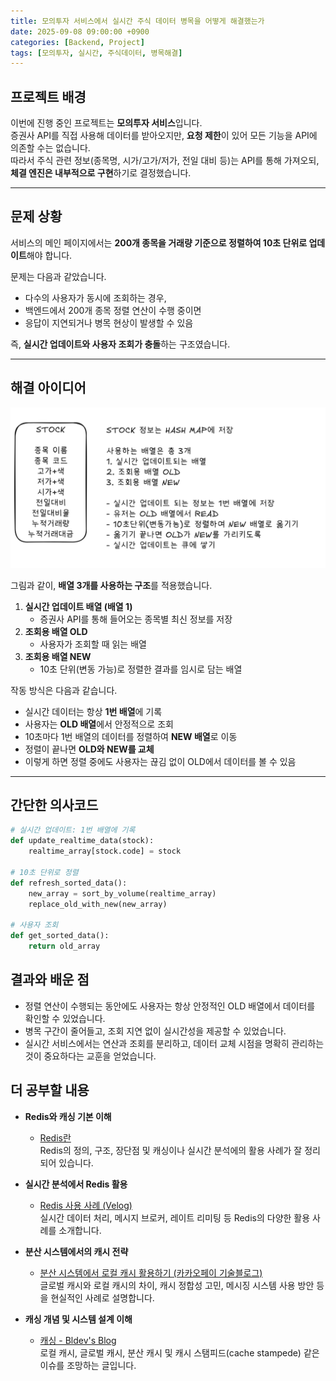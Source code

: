 ```yaml
---
title: 모의투자 서비스에서 실시간 주식 데이터 병목을 어떻게 해결했는가
date: 2025-09-08 09:00:00 +0900
categories: [Backend, Project]
tags: [모의투자, 실시간, 주식데이터, 병목해결]
---
```


## 프로젝트 배경

이번에 진행 중인 프로젝트는 **모의투자 서비스**입니다.  
증권사 API를 직접 사용해 데이터를 받아오지만, **요청 제한**이 있어 모든 기능을 API에 의존할 수는 없습니다.  
따라서 주식 관련 정보(종목명, 시가/고가/저가, 전일 대비 등)는 API를 통해 가져오되,  
**체결 엔진은 내부적으로 구현**하기로 결정했습니다.

---

## 문제 상황

서비스의 메인 페이지에서는 **200개 종목을 거래량 기준으로 정렬하여 10초 단위로 업데이트**해야 합니다.  

문제는 다음과 같았습니다.

- 다수의 사용자가 동시에 조회하는 경우,  
- 백엔드에서 200개 종목 정렬 연산이 수행 중이면  
- 응답이 지연되거나 병목 현상이 발생할 수 있음

즉, **실시간 업데이트와 사용자 조회가 충돌**하는 구조였습니다.

---

## 해결 아이디어

![그림1](/assets/img/20250908_조회방법.png)

그림과 같이, **배열 3개를 사용하는 구조**를 적용했습니다.

1. **실시간 업데이트 배열 (배열 1)**  
   - 증권사 API를 통해 들어오는 종목별 최신 정보를 저장
2. **조회용 배열 OLD**
   - 사용자가 조회할 때 읽는 배열
3. **조회용 배열 NEW**
   - 10초 단위(변동 가능)로 정렬한 결과를 임시로 담는 배열

작동 방식은 다음과 같습니다.

- 실시간 데이터는 항상 **1번 배열**에 기록  
- 사용자는 **OLD 배열**에서 안정적으로 조회  
- 10초마다 1번 배열의 데이터를 정렬하여 **NEW 배열**로 이동  
- 정렬이 끝나면 **OLD와 NEW를 교체**  
- 이렇게 하면 정렬 중에도 사용자는 끊김 없이 OLD에서 데이터를 볼 수 있음

---

## 간단한 의사코드

```python
# 실시간 업데이트: 1번 배열에 기록
def update_realtime_data(stock):
    realtime_array[stock.code] = stock

# 10초 단위로 정렬
def refresh_sorted_data():
    new_array = sort_by_volume(realtime_array)
    replace_old_with_new(new_array)

# 사용자 조회
def get_sorted_data():
    return old_array
```
## 결과와 배운 점

- 정렬 연산이 수행되는 동안에도 사용자는 항상 안정적인 OLD 배열에서 데이터를 확인할 수 있었습니다.
- 병목 구간이 줄어들고, 조회 지연 없이 실시간성을 제공할 수 있었습니다.
- 실시간 서비스에서는 연산과 조회를 분리하고, 데이터 교체 시점을 명확히 관리하는 것이 중요하다는 교훈을 얻었습니다.

## 더 공부할 내용

- **Redis와 캐싱 기본 이해**  
  - [Redis란](https://namji9507.tistory.com/entry/Database-Redis-%EB%A0%88%EB%94%94%EC%8A%A4Redis%EB%9E%80)  
    Redis의 정의, 구조, 장단점 및 캐싱이나 실시간 분석에의 활용 사례가 잘 정리되어 있습니다.  

- **실시간 분석에서 Redis 활용**  
  - [Redis 사용 사례 (Velog)](https://velog.io/%40qkrtkdwns3410/REDIS-%EC%82%AC%EC%9A%A9-%EC%82%AC%EB%A1%80)  
    실시간 데이터 처리, 메시지 브로커, 레이트 리미팅 등 Redis의 다양한 활용 사례를 소개합니다.  

- **분산 시스템에서의 캐시 전략**  
  - [분산 시스템에서 로컬 캐시 활용하기 (카카오페이 기술블로그)](https://tech.kakaopay.com/post/local-caching-in-distributed-systems/)  
    글로벌 캐시와 로컬 캐시의 차이, 캐시 정합성 고민, 메시징 시스템 사용 방안 등을 현실적인 사례로 설명합니다.  

- **캐싱 개념 및 시스템 설계 이해**  
  - [캐싱 - Bldev's Blog](https://bldev2473.github.io/architecture-software/caching)  
    로컬 캐시, 글로벌 캐시, 분산 캐시 및 캐시 스탬피드(cache stampede) 같은 이슈를 조망하는 글입니다.  
